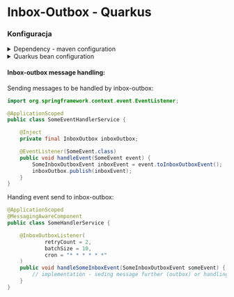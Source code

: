 # Inbox-Outbox - Quarkus
### Konfiguracja
<details>
    <summary>Dependency - maven configuration</summary>

Following repository has to be added:
```xml
<repositories>
    <repository>
        <id>Self hosted nexus</id>
        <url>https://nexus.shane3102.pl/repository/maven-releases/</url>
    </repository>
</repositories>
```

Dependencies:
```xml
<dependency>
     <groupId>pl.shane3102.messaging</groupId>
     <artifactId>inbox-outbox-quarkus</artifactId>
     <version>${inbox-outbox.version}</version>
</dependency>


<dependency>
    <groupId>pl.shane3102.messaging</groupId>
    <artifactId>inbox-outbox-commons</artifactId>
    <version>${inbox-outbox.version}</version>
</dependency>
```
</details>

<details>
    <summary>Quarkus bean configuration</summary>

It is recommended to implement interfaces `LoadMessages`, `SaveMessage` and `DeleteMessage`
default implementations are based on in-memory repository


</details>

#### Inbox-outbox message handling:

Sending messages to be handled by inbox-outbox:

```java
import org.springframework.context.event.EventListener;

@ApplicationScoped
public class SomeEventHandlerService {

    @Inject
    private final InboxOutbox inboxOutbox;

    @EventListener(SomeEvent.class)
    public void handleEvent(SomeEvent event) {
        SomeInboxOutboxEvent inboxEvent = event.toInboxOutboxEvent();
        inboxOutbox.publish(inboxEvent);
    }
}

```

Handing event send to inbox-outbox:

```java
@ApplicationScoped
@MessagingAwareComponent
public class SomeHandlerService {

    @InboxOutboxListener(
            retryCount = 2,
            batchSize = 10,
            cron = "* * * * * *"
    )
    public void handleSomeInboxEvent(SomeInboxOutboxEvent someEvent) {
        // implementation - seding message further (outbox) or handling message and saving result (inbox)
    }
}
```
